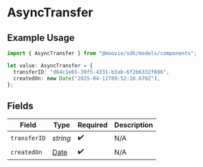 # AsyncTransfer

## Example Usage

```typescript
import { AsyncTransfer } from "@moovio/sdk/models/components";

let value: AsyncTransfer = {
  transferID: "d64c1e65-39f5-4331-b3ab-6f2b6332f696",
  createdOn: new Date("2025-04-11T09:52:16.670Z"),
};
```

## Fields

| Field                                                                                         | Type                                                                                          | Required                                                                                      | Description                                                                                   |
| --------------------------------------------------------------------------------------------- | --------------------------------------------------------------------------------------------- | --------------------------------------------------------------------------------------------- | --------------------------------------------------------------------------------------------- |
| `transferID`                                                                                  | *string*                                                                                      | :heavy_check_mark:                                                                            | N/A                                                                                           |
| `createdOn`                                                                                   | [Date](https://developer.mozilla.org/en-US/docs/Web/JavaScript/Reference/Global_Objects/Date) | :heavy_check_mark:                                                                            | N/A                                                                                           |